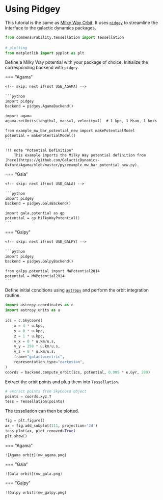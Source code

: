 <!-- invisible-code-block: python
try:
    import agama
    AGAMA_AVAILABLE = True
except ModuleNotFoundError:
    AGAMA_AVAILABLE = False

try:
    import gala
    GALA_AVAILABLE = True
except ModuleNotFoundError:
    GALA_AVAILABLE = False

try:
    import galpy
    GALPY_AVAILABLE = True
except ModuleNotFoundError:
    GALPY_AVAILABLE = False

# NOTE: agama potential is not defined in scope, skip even if agama is available
AGAMA_AVAILABLE = False

# guarantee that exactly one is used
USE_AGAMA = AGAMA_AVAILABLE
USE_GALA = not AGAMA_AVAILABLE and GALA_AVAILABLE
USE_GALPY = not AGAMA_AVAILABLE and not GALA_AVAILABLE and GALPY_AVAILABLE
RUN = USE_AGAMA or USE_GALA or USE_GALPY
-->

# Using Pidgey

This tutorial is the same as [Milky Way Orbit](mw_orbit.md).
It uses [`pidgey`](https://github.com/ilikecubesnstuff/pidgey) to streamline the interface to the galactic dynamics packages.

```python
from commensurability.tessellation import Tessellation

# plotting
from matplotlib import pyplot as plt
```

<!-- invisible-code-block: python
# don't keep plot windows open
from matplotlib import pyplot as plt
plt.ion()
-->

Define a Milky Way potential with your package of choice.
Initialize the corresponding backend with `pidgey`.

=== "Agama"

    <!-- skip: next if(not USE_AGAMA) -->

    ```python
    import pidgey
    backend = pidgey.AgamaBackend()

    import agama
    agama.setUnits(length=1, mass=1, velocity=1)  # 1 kpc, 1 Msun, 1 km/s

    from example_mw_bar_potential_new import makePotentialModel
    potential = makePotentialModel()
    ```

    !!! note "Potential Definition"
        This example imports the Milky Way potential definition from [here](https://github.com/GalacticDynamics-Oxford/Agama/blob/master/py/example_mw_bar_potential_new.py).

=== "Gala"

    <!-- skip: next if(not USE_GALA) -->

    ```python
    import pidgey
    backend = pidgey.GalaBackend()

    import gala.potential as gp
    potential = gp.MilkyWayPotential()
    ```

=== "Galpy"

    <!-- skip: next if(not USE_GALPY) -->

    ```python
    import pidgey
    backend = pidgey.GalpyBackend()

    from galpy.potential import MWPotential2014
    potential = MWPotential2014
    ```

Define initial conditions using [`astropy`](https://www.astropy.org/) and perform the orbit integration routine.

<!-- skip: next if(not RUN) -->

```python
import astropy.coordinates as c
import astropy.units as u

ics = c.SkyCoord(
    x = 4 * u.kpc,
    y = 0 * u.kpc,
    z = 1 * u.kpc,
    v_x = 0 * u.km/u.s,
    v_y = 250 * u.km/u.s,
    v_z = 0 * u.km/u.s,
    frame="galactocentric",
    representation_type="cartesian",
)
coords = backend.compute_orbit(ics, potential, 0.005 * u.Gyr, 200)
```

Extract the orbit points and plug them into `Tessellation`.

<!-- skip: next if(not RUN) -->

```python
# extract points from SkyCoord object
points = coords.xyz.T
tess = Tessellation(points)
```

The tessellation can then be plotted.

<!-- skip: next if(not RUN) -->

```python
fig = plt.figure()
ax = fig.add_subplot(111, projection='3d')
tess.plot(ax, plot_removed=True)
plt.show()
```

=== "Agama"

    ![Agama orbit](mw_agama.png)

=== "Gala"

    ![Gala orbit](mw_gala.png)

=== "Galpy"

    ![Galpy orbit](mw_galpy.png)
